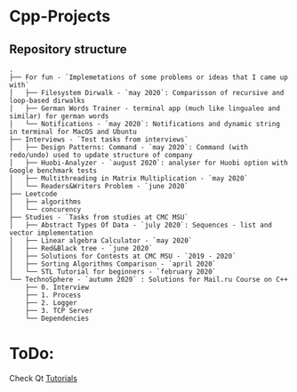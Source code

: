 # Cpp-Projects

## Repository structure

    .
    ├── For fun - `Implemetations of some problems or ideas that I came up with`
    │   ├── Filesystem Dirwalk - `may 2020`: Comparisson of recursive and loop-based dirwalks
    │   ├── German Words Trainer - terminal app (much like lingualeo and similar) for german words
    │   └── Notifications - `may 2020`: Notifications and dynamic string in terminal for MacOS and Ubuntu
    ├── Interviews - `Test tasks from interviews`
    │   ├── Design Patterns: Command - `may 2020`: Command (with redo/undo) used to update structure of company
    │   ├── Huobi-Analyzer - `august 2020`: analyser for Huobi option with Google benchmark tests
    │   ├── Multithreading in Matrix Multiplication - `may 2020`
    │   └── Readers&Writers Problem - `june 2020`
    ├── Leetcode
    │   ├── algorithms
    │   └── concurency
    ├── Studies - `Tasks from studies at CMC MSU`
    │   ├── Abstract Types Of Data - `july 2020`: Sequences - list and vector implementation
    │   ├── Linear algebra Calculator - `may 2020`
    │   ├── Red&Black tree - `june 2020`
    │   ├── Solutions for Contests at CMC MSU - `2019 - 2020`
    │   ├── Sorting Algorithms Comparison - `april 2020`
    │   └── STL Tutorial for beginners - `february 2020`
    └── TechnoSphere - `autumn 2020` : Solutions for Mail.ru Course on C++
        ├── 0. Interview
        ├── 1. Process
        ├── 2. Logger
        ├── 3. TCP Server
        └── Dependencies

# ToDo:

Check Qt [Tutorials](https://code.qt.io/cgit/qt/qtbase.git/tree/examples/widgets/tutorials?h=5.15)
